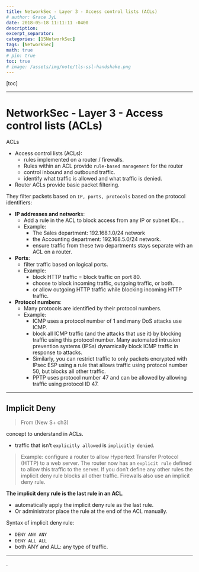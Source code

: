 ```yaml
---
title: NetworkSec - Layer 3 - Access control lists (ACLs)
# author: Grace JyL
date: 2018-05-18 11:11:11 -0400
description:
excerpt_separator:
categories: [15NetworkSec]
tags: [NetworkSec]
math: true
# pin: true
toc: true
# image: /assets/img/note/tls-ssl-handshake.png
---
```


[toc]

---


# NetworkSec - Layer 3 - Access control lists (ACLs)

ACLs
- Access control lists (ACLs):
  - rules implemented on a router / firewalls.
  - Rules within an ACL provide `rule-based management` for the router
  - control inbound and outbound traffic.
  - identify what traffic is allowed and what traffic is denied.
- Router ACLs provide basic packet filtering.


They filter packets based on `IP, ports, protocols` based on the protocol identifiers:
- **IP addresses and network**s:
  - Add a rule in the ACL to block access from any IP or subnet IDs….
  - Example:
    - The Sales department: 192.168.1.0/24 network
    - the Accounting department: 192.168.5.0/24 network.
    - ensure traffic from these two departments stays separate with an ACL on a router.
- **Ports**:
  - filter traffic based on logical ports.
  - Example:
    - block HTTP traffic = block traffic on port 80.
    - choose to block incoming traffic, outgoing traffic, or both.
    - or allow outgoing HTTP traffic while blocking incoming HTTP traffic.
- **Protocol numbers**:
  - Many protocols are identified by their protocol numbers.
  - Example:
    - ICMP uses a protocol number of 1 and many DoS attacks use ICMP.
    - block all ICMP traffic (and the attacks that use it) by blocking traffic using this protocol number. Many automated intrusion prevention systems (IPSs) dynamically block ICMP traffic in response to attacks.
    - Similarly, you can restrict traffic to only packets encrypted with IPsec ESP using a rule that allows traffic using protocol number 50, but blocks all other traffic.
    - PPTP uses protocol number 47 and can be allowed by allowing traffic using protocol ID 47.


---

## Implicit Deny

> From (New S+ ch3)

concept to understand in ACLs.
- traffic that isn’t `explicitly allowed` is `implicitly denied`.

> Example:
> configure a router to allow Hypertext Transfer Protocol (HTTP) to a web server.
> The router now has an `explicit rule` defined to allow this traffic to the server.
> If you don’t define any other rules
> the implicit deny rule blocks all other traffic.
> Firewalls also use an implicit deny rule.


**The implicit deny rule is the last rule in an ACL**.
- automatically apply the implicit deny rule as the last rule.
- Or administrator place the rule at the end of the ACL manually.

Syntax of implicit deny rule:
- `DENY ANY ANY`
- `DENY ALL ALL`
- both ANY and ALL: any type of traffic.


---








.
